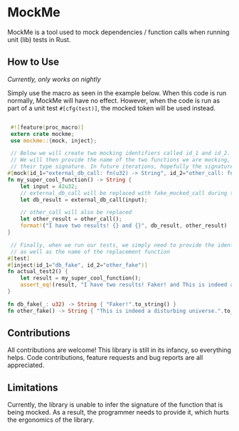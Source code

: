 MockMe
======

MockMe is a tool used to mock dependencies / function calls when running unit (lib) tests in Rust.

## How to Use

*Currently, only works on nightly*

Simply use the macro as seen in the example below.
When this code is run normally, MockMe will have no effect.
However, when the code is run as part of a unit test `#[cfg(test)]`,
the mocked token will be used instead.

```rust

 #![feature(proc_macro)]
 extern crate mockme;
 use mockme::{mock, inject};

 // Below we will create two mocking identifiers called id_1 and id_2.
 // We will then provide the name of the two functions we are mocking, as well as
 // their type signature. In future iterations, hopefully the signature won't be needed.
#[mock(id_1="external_db_call: fn(u32) -> String", id_2="other_call: fn() -> String")]
fn my_super_cool_function() -> String {
    let input = 42u32;
    // external_db_call will be replaced with fake_mocked_call during testing
    let db_result = external_db_call(input);

    // other_call will also be replaced
    let other_result = other_call();
    format!("I have two results! {} and {}", db_result, other_result)
}

 // Finally, when we run our tests, we simply need to provide the identifier we previously used,
 // as well as the name of the replacement function
#[test]
#[inject(id_1="db_fake", id_2="other_fake")]
fn actual_test2() {
    let result = my_super_cool_function();
    assert_eq!(result, "I have two results! Faker! and This is indeed a disturbing universe.");
}

fn db_fake(_: u32) -> String { "Faker!".to_string() }
fn other_fake() -> String { "This is indeed a disturbing universe.".to_string() }
```

## Contributions

All contributions are welcome! This library is still in its infancy, so everything helps.
Code contributions, feature requests and bug reports are all appreciated.

## Limitations

Currently, the library is unable to infer the signature of the function that is being mocked. As a result,
the programmer needs to provide it, which hurts the ergonomics of the library.
